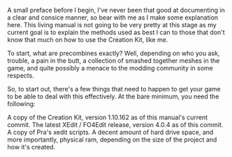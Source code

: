 A small preface before I begin, I've never been that good at documenting in a clear and consice manner, so bear with me as I make some explanation here. This living manual is not going to be very pretty at this stage as my current goal is to explain the methods used as best I can to those that don't know that much on how to use the Creation Kit, like me.

To start, what are precombines exactly? Well, depending on who you ask, trouble, a pain in the butt, a collection of smashed together meshes in the game, and quite possibly a menace to the modding community in some respects.

So, to start out, there's a few things that need to happen to get your game to be able to deal with this effectively. At the bare minimum, you need the following:

A copy of the Creation Kit, version 1.10.162 as of this manual's current commit.
The latest XEdit / FO4Edit release, version 4.0.4 as of this commit.
A copy of Pra's xedit scripts.
A decent amount of hard drive space, and more importantly, physical ram, depending on the size of the project and how it's created.


